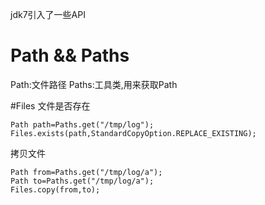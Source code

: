 jdk7引入了一些API
# Path && Paths
Path:文件路径
Paths:工具类,用来获取Path


#Files
文件是否存在
```
Path path=Paths.get("/tmp/log");
Files.exists(path,StandardCopyOption.REPLACE_EXISTING);
```

拷贝文件
```
Path from=Paths.get("/tmp/log/a");
Path to=Paths.get("/tmp/log/a");
Files.copy(from,to);
```
